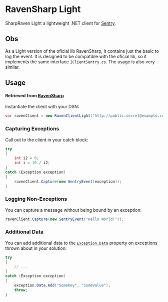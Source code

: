 # RavenSharp Light
SharpRaven Light a lightweight .NET client for [Sentry](https://getsentry.com/welcome/).

## Obs
As a Light version of the oficial lib RavenSharp, it contains just the basic to log the event.
It is designed to be compatible with the oficial lib, so it implements the same interface `IClientSentry.cs`.
The usage is also very similar.

## Usage 
#### Retrieved from [RavenSharp](https://github.com/wakawaka54/raven-csharp/blob/develop/README.md)
Instantiate the client with your DSN:

```csharp
var ravenClient = new RavenClientLight("http://public:secret@example.com/project-id");
```

### Capturing Exceptions
Call out to the client in your catch block:

```csharp
try
{
    int i2 = 0;
    int i = 10 / i2;
}
catch (Exception exception)
{
    ravenClient.Capture(new SentryEvent(exception));
}
```

### Logging Non-Exceptions
You can capture a message without being bound by an exception:

```csharp
ravenClient.Capture(new SentryEvent("Hello World!"));
```

### Additional Data
You can add additional data to the
[`Exception.Data`](https://msdn.microsoft.com/en-us/library/system.exception.data.aspx)
property on exceptions thrown about in your solution:

```csharp
try
{
    // ...    
}
catch (Exception exception)
{
    exception.Data.Add("SomeKey", "SomeValue");
    throw;
}
```